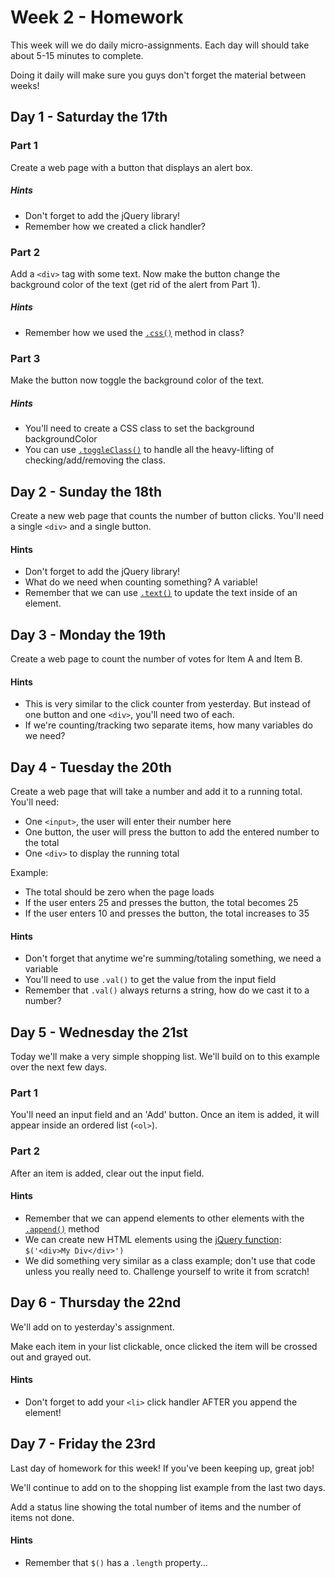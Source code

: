 # Week 2 - Homework

This week will we do daily micro-assignments.
Each day will should take about 5-15 minutes to complete.

Doing it daily will make sure you guys don't forget the material between weeks!

## Day 1 - Saturday the 17th

### Part 1
Create a web page with a button that displays an alert box.

##### Hints
- Don't forget to add the jQuery library!
- Remember how we created a click handler?

### Part 2
Add a `<div>` tag with some text.  Now make the button change the background color of the text (get rid of the alert from Part 1).

##### Hints
- Remember how we used the [`.css()`](http://api.jquery.com/css/) method in class?

### Part 3
Make the button now toggle the background color of the text.
##### Hints
- You'll need to create a CSS class to set the background backgroundColor
- You can use [`.toggleClass()`](http://api.jquery.com/toggleclass/) to handle all the heavy-lifting of checking/add/removing the class.

## Day 2 - Sunday the 18th

Create a new web page that counts the number of button clicks.
You'll need a single `<div>` and a single button.

#### Hints
- Don't forget to add the jQuery library!
- What do we need when counting something? A variable!
- Remember that we can use [`.text()`](https://www.w3schools.com/jquery/html_text.asp) to update the text inside of an element.

## Day 3 - Monday the 19th

Create a web page to count the number of votes for Item A and Item B.
#### Hints
- This is very similar to the click counter from yesterday.  But instead of one button and one `<div>`, you'll need two of each.
- If we're counting/tracking two separate items, how many variables do we need?

## Day 4 - Tuesday the 20th
Create a web page that will take a number and add it to a running total.  You'll need:
- One `<input>`, the user will enter their number here
- One button, the user will press the button to add the entered number to the total
- One `<div>` to display the running total

Example:
- The total should be zero when the page loads
- If the user enters 25 and presses the button, the total becomes 25
- If the user enters 10 and presses the button, the total increases to 35

#### Hints
- Don't forget that anytime we're summing/totaling something, we need a variable
- You'll need to use `.val()` to get the value from the input field
- Remember that `.val()` always returns a string, how do we cast it to a number?

## Day 5 - Wednesday the 21st
Today we'll make a very simple shopping list.  We'll build on to this example over the next few days.

### Part 1
You'll need an input field and an 'Add' button.  Once an item is added, it will appear inside an ordered list (`<ol>`).

### Part 2
After an item is added, clear out the input field.

#### Hints
- Remember that we can append elements to other elements with the [`.append()`](https://www.w3schools.com/jquery/html_append.asp) method
- We can create new HTML elements using the [jQuery function](http://api.jquery.com/jQuery/#jQuery2): `$('<div>My Div</div>')`
- We did something very similar as a class example; don't use that code unless you really need to.  Challenge yourself to write it from scratch!


## Day 6 - Thursday the 22nd
We'll add on to yesterday's assignment.

Make each item in your list clickable, once clicked the item will be crossed out and grayed out.

#### Hints
- Don't forget to add your `<li>` click handler AFTER you append the element!

## Day 7 - Friday the 23rd
Last day of homework for this week!  If you've been keeping up, great job!

We'll continue to add on to the shopping list example from the last two days.

Add a status line showing the total number of items and the number of items not done.

#### Hints
- Remember that `$()` has a `.length` property...

